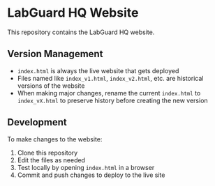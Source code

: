 # LabGuard HQ Website

This repository contains the LabGuard HQ website.

## Version Management

- `index.html` is always the live website that gets deployed
- Files named like `index_v1.html`, `index_v2.html`, etc. are historical versions of the website
- When making major changes, rename the current `index.html` to `index_vX.html` to preserve history before creating the new version

## Development

To make changes to the website:
1. Clone this repository
2. Edit the files as needed
3. Test locally by opening `index.html` in a browser
4. Commit and push changes to deploy to the live site